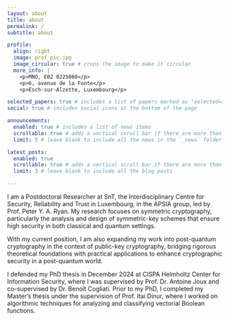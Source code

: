 ```yaml
---
layout: about
title: about
permalink: /
subtitle: about

profile:
  align: right
  image: prof_pic.jpg
  image_circular: true # crops the image to make it circular
  more_info: |
    <p>MNO, E02 0225080</p>
    <p>6, avenue de la Fonte</p>
    <p>Esch-sur-Alzette, Luxembourg</p>

selected_papers: true # includes a list of papers marked as "selected={true}"
social: true # includes social icons at the bottom of the page

announcements:
  enabled: true # includes a list of news items
  scrollable: true # adds a vertical scroll bar if there are more than 3 news items
  limit: 5 # leave blank to include all the news in the `_news` folder

latest_posts:
  enabled: true
  scrollable: true # adds a vertical scroll bar if there are more than 3 new posts items
  limit: 3 # leave blank to include all the blog posts

---
```

I am a Postdoctoral Researcher at SnT, the Interdisciplinary Centre for Security, Reliability and Trust in Luxembourg, in the APSIA group, led by Prof. Peter Y. A. Ryan. My research focuses on symmetric cryptography, particularly the analysis and design of symmetric-key schemes that ensure high security in both classical and quantum settings.

With my current position, I am also expanding my work into post-quantum cryptography in the context of public-key cryptography, bridging rigorous theoretical foundations with practical applications to enhance cryptographic security in a post-quantum world.

I defended my PhD thesis in December 2024 at CISPA Helmholtz Center for Information Security, where I was supervised by Prof. Dr. Antoine Joux and co-supervised by Dr. Benoît Cogliati. Prior to my PhD, I completed my Master’s thesis under the supervision of Prof. Itai Dinur, where I worked on algorithmic techniques for analyzing and classifying vectorial Boolean functions.